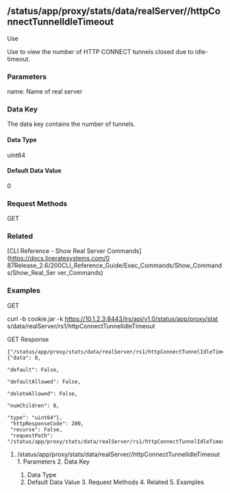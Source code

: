## /status/app/proxy/stats/data/realServer/<name>/httpConnectTunnelIdleTimeout

Use

Use to view the number of HTTP CONNECT tunnels closed due to idle-timeout.

### Parameters

name: Name of real server

### Data Key

The data key contains the number of tunnels.

#### Data Type

uint64

#### Default Data Value

0

### Request Methods

GET

### Related

[CLI Reference - Show Real Server Commands](https://docs.lineratesystems.com/0
87Release_2.6/200CLI_Reference_Guide/Exec_Commands/Show_Commands/Show_Real_Ser
ver_Commands)

### Examples

GET

curl -b cookie.jar -k https://10.1.2.3:8443/lrs/api/v1.0/status/app/proxy/stat
s/data/realServer/rs1/httpConnectTunnelIdleTimeout

GET Response

    
    {"/status/app/proxy/stats/data/realServer/rs1/httpConnectTunnelIdleTimeout": {"data": 0,
                                                                                        "default": False,
                                                                                        "defaultAllowed": False,
                                                                                        "deleteAllowed": False,
                                                                                        "numChildren": 0,
                                                                                        "type": "uint64"},
     "httpResponseCode": 200,
     "recurse": False,
     "requestPath": "/status/app/proxy/stats/data/realServer/rs1/httpConnectTunnelIdleTimeout"}
    

  1. /status/app/proxy/stats/data/realServer/<name>/httpConnectTunnelIdleTimeout
    1. Parameters
    2. Data Key
      1. Data Type
      2. Default Data Value
    3. Request Methods
    4. Related
    5. Examples


